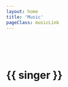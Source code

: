 ```yaml
---
layout: home
title: 'Music'
pageClass: musicLink
---
```


<script setup>
  import { default as webConfig } from "/src/configs/config.json";
</script>

<script>
import musicData from '/src/configs/music.json';  // 导入 JSON

export default {
  data() {
    return {
      musicList: musicData.map(music => ({
        ...music,
        priority: music.priority === 'top' ? Number.MAX_SAFE_INTEGER : parseInt(music.priority) || 1
      })),  // 将 JSON 数据绑定到 Vue 的 data 中，并解析 priority
    };
  },
  computed: {
    groupedMusic() {
      const grouped = this.musicList.reduce((acc, music) => {
        (acc[music.singer] = acc[music.singer] || []).push(music);
        if (music.priority === Number.MAX_SAFE_INTEGER) {
          (acc['Pinned'] = acc['Pinned'] || []).push(music);
        }
        return acc;
      }, {});

      for (const singer in grouped) {
        grouped[singer].sort((a, b) => {
          if (b.priority !== a.priority) return b.priority - a.priority;
          if (a.album !== b.album) return a.album.localeCompare(b.album);
          return a.name.localeCompare(b.name);
        });
      }

      const orderedGrouped = {};
      ['Pinned', ...Object.keys(grouped).sort()].forEach(key => {
        if (grouped[key]) {
          orderedGrouped[key] = grouped[key];
        }
      });

      return orderedGrouped;
    },
  },
};
</script>

<style scoped>

  h1 {
    user-select: none;
  }

  div.musicLink {
    div.music {
      margin-top: 15px;
      display: grid;
      grid-template-columns: repeat(auto-fill, minmax(250px, 1fr));
      grid-template-rows: repeat(auto-fill, 1fr);
      grid-gap: 10px;
    }
    div.singer {
      margin-bottom: 100px;
    }
    h1.singer {
      font-size: 70px;
      line-height: 70px;
      color: transparent;
      -webkit-text-stroke: 1px var(--vp-c-gutter);
      margin-bottom: -30px;
      z-index: -1;
    }
  }
</style>

<div class="spacer" style="height: 50px;"></div>
<div class="allMusic">
  <div v-for="(musics, singer) in groupedMusic" :key="singer" class="singer">
    <h1 class="singer">{{ singer }}</h1>
    <div class="music">
      <div v-for="music in musics" :key="music.name" class="music-card">
        <MusicCard 
          :name="music.name"
          :singer="music.singer"
          :album="music.album"
          :img="music.img"
        />
      </div>
    </div>
  </div>
</div>